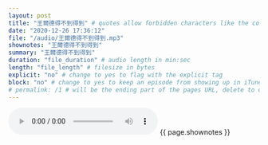 ```yaml
---
layout: post
title: "王爾德得不到得到" # quotes allow forbidden characters like the colon
date: "2020-12-26 17:36:12"
file: "/audio/王爾德得不到得到.mp3"
shownotes: "王爾德得不到得到"
summary: "王爾德得不到得到"
duration: "file_duration" # audio length in min:sec
length: "file_length" # filesize in bytes
explicit: "no" # change to yes to flag with the explicit tag
block: "no" # change to yes to keep an episode from showing up in iTunes
# permalink: /1 # will be the ending part of the pages URL, delete to default to the title
---
```


<audio controls>
<source src="{{site.url}}{{site.baseurl}}{{ page.file }}" type="audio/x-mp3">
Your browser does not support the audio element.
</audio>
{{ page.shownotes }}
